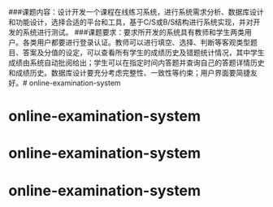 ###课题内容：设计开发一个课程在线练习系统，进行系统需求分析、数据库设计和功能设计，选择合适的平台和工具，基于C/S或B/S结构进行系统实现，并对开发的系统进行测试。
###课题要求：要求所开发的系统具有教师和学生两类用户。各类用户都要进行登录认证。教师可以进行填空、选择、判断等客观类型题目、答案及分值的设定，可以查看所有学生的成绩历史及错题统计情况，其中学生成绩由系统自动批阅给出；学生可以在指定时间内答题并查询自己的答题详情历史和成绩历史。数据库设计要充分考虑完整性、一致性等约束；用户界面要简捷友好。# online-examination-system
# online-examination-system
# online-examination-system
# online-examination-system
